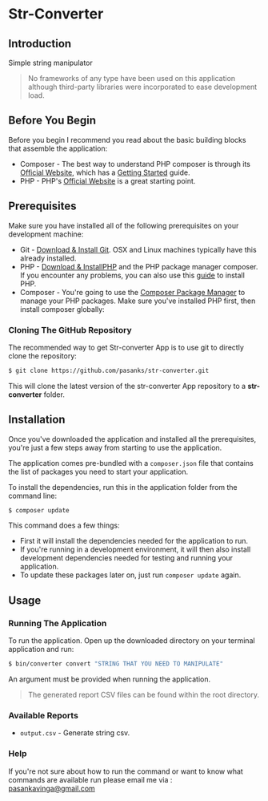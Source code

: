 # Str-Converter

## Introduction

Simple string manipulator

> No frameworks of any type have been used on this application although third-party libraries were incorporated to ease development load.


## Before You Begin
Before you begin I recommend you read about the basic building blocks that assemble the application:
* Composer - The best way to understand PHP composer is through its [Official Website](https://getcomposer.org/), which has a [Getting Started](https://getcomposer.org/doc/00-intro.md) guide.
* PHP - PHP's [Official Website](https://www.php.net/) is a great starting point.


## Prerequisites
Make sure you have installed all of the following prerequisites on your development machine:
* Git - [Download & Install Git](https://git-scm.com/downloads). OSX and Linux machines typically have this already installed.
* PHP - [Download & InstallPHP](https://www.php.net/downloads) and the PHP package manager composer. If you encounter any problems, you can also use this [guide](https://www.php.net/manual/en/install.php) to install PHP.
* Composer - You're going to use the [Composer Package Manager](https://getcomposer.org/) to manage your PHP packages. Make sure you've installed PHP first, then install composer globally:




### Cloning The GitHub Repository

The recommended way to get Str-converter App is to use git to directly clone the repository:

```bash
$ git clone https://github.com/pasanks/str-converter.git
```

This will clone the latest version of the str-converter App repository to a **str-converter** folder.


## Installation

Once you've downloaded the application and installed all the prerequisites, you're just a few steps away from starting to use the application.

The application comes pre-bundled with a `composer.json` file that contains the list of packages you need to start your application.

To install the dependencies, run this in the application folder from the command line:

```bash
$ composer update
```

This command does a few things:
* First it will install the dependencies needed for the application to run.
* If you're running in a development environment, it will then also install development dependencies needed for testing and running your application.
* To update these packages later on, just run `composer update` again.


## Usage

### Running The Application

To run the application. Open up the downloaded directory on your terminal application and run:

```bash
$ bin/converter convert "STRING THAT YOU NEED TO MANIPULATE"

```

An argument must be provided when running the application.


> The generated report CSV files can be found within the root directory.

### Available Reports

- `output.csv` - Generate string csv.


### Help

If you're not sure about how to run the command or want to know what commands are available run please email me via : pasankavinga@gmail.com


